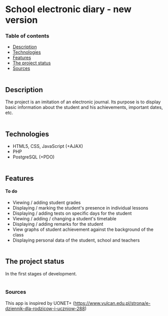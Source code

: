 # School electronic diary - new version

### Table of contents
* [Description](#description)
* [Technologies](#technologies)
* [Features](#features)
* [The project status](#the-project-status)
* [Sources](#sources)
<br><br>

## Description
The project is an imitation of an electronic journal. Its purpose is to display basic information about the student and his achievements, important dates, etc.
<br><br>

## Technologies
- HTML5, CSS, JavaScript (+AJAX)
- PHP
- PostgreSQL (+PDO)
<br><br>

## Features
#### To do
- Viewing / adding student grades
- Displaying / marking the student's presence in individual lessons
- Displaying / adding tests on specific days for the student
- Viewing / adding / changing a student's timetable
- Displaying / adding remarks for the student
- View graphs of student achievement against the background of the class
- Displaying personal data of the student, school and teachers
<br><br>

## The project status
In the first stages of development.
<br><br>

### Sources
This app is inspired by UONET+
(https://www.vulcan.edu.pl/strona/e-dziennik-dla-rodzicow-i-uczniow-288)
